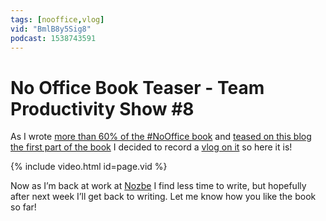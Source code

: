 ```yaml
---
tags: [nooffice,vlog]
vid: "BmlB8y5Sig8"
podcast: 1538743591
---
```


# No Office Book Teaser - Team Productivity Show #8

As I wrote [more than 60% of the #NoOffice book](https://NoOffice.org) and [teased on this blog the first part of the book](/nooffice1) I decided to record a [vlog on it](/vlog) so here it is!

{% include video.html id=page.vid %}

<!--More-->

Now as I’m back at work at [Nozbe][n] I find less time to write, but hopefully after next week I’ll get back to writing. Let me know how you like the book so far!

[n]: https://nozbe.com/?a=mike
